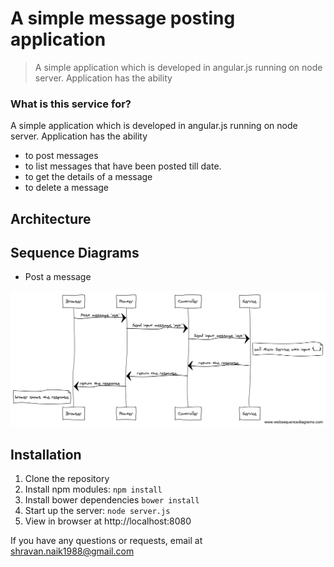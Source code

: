 # A simple message posting application

> A simple application which is developed in angular.js running on node server. Application has the ability

### What is this service for?

A simple application which is developed in angular.js running on node server.
Application has the ability
* to post messages
* to list messages that have been posted till date.
* to get the details of a message
* to delete a message

## Architecture

## Sequence Diagrams
* Post a message

![Alt text](sequence_diagrams/post_seq.png?raw=true "Post a message")

## Installation
1. Clone the repository
2. Install npm modules: `npm install`
3. Install bower dependencies `bower install`
4. Start up the server: `node server.js`
5. View in browser at http://localhost:8080

If you have any questions or requests, email at shravan.naik1988@gmail.com


